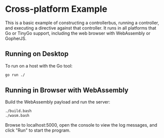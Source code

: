 # Cross-platform Example

This is a basic example of constructing a controllerbus, running a controller,
and executing a directive against that controller. It runs in all platforms that
Go or TinyGo support, including the web browser with WebAssembly or GopherJS.

## Running on Desktop

To run on a host with the Go tool:

```sh
go run ./
```

## Running in Browser with WebAssembly

Build the WebAssembly payload and run the server:

```sh
./build.bash
./wasm.bash
```

Browse to localhost:5000, open the console to view the log messages, and click
"Run" to start the program.
